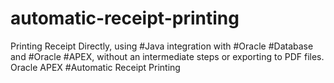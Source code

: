 # automatic-receipt-printing
Printing Receipt Directly, using #Java integration with #Oracle #Database and #Oracle #APEX, without an intermediate steps or exporting to PDF files. Oracle APEX #Automatic Receipt Printing
